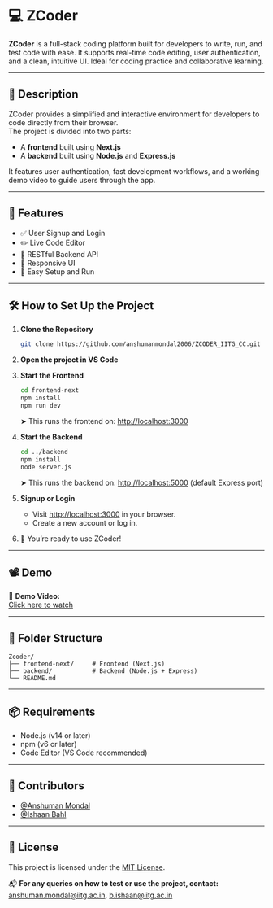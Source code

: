 # 💻 ZCoder

**ZCoder** is a full-stack coding platform built for developers to write, run, and test code with ease. It supports real-time code editing, user authentication, and a clean, intuitive UI. Ideal for coding practice and collaborative learning.

---

## 🧠 Description

ZCoder provides a simplified and interactive environment for developers to code directly from their browser.  
The project is divided into two parts:
- A **frontend** built using **Next.js**
- A **backend** built using **Node.js** and **Express.js**

It features user authentication, fast development workflows, and a working demo video to guide users through the app.

---

## 🚀 Features

- ✅ User Signup and Login
- ✏️ Live Code Editor
- 🔧 RESTful Backend API
- 📱 Responsive UI
- 🚀 Easy Setup and Run

---

## 🛠️ How to Set Up the Project

1. **Clone the Repository**
   ```bash
   git clone https://github.com/anshumanmondal2006/ZCODER_IITG_CC.git
   ```

2. **Open the project in VS Code**

3. **Start the Frontend**
   ```bash
   cd frontend-next
   npm install
   npm run dev
   ```
   ➤ This runs the frontend on: [http://localhost:3000](http://localhost:3000)

4. **Start the Backend**
   ```bash
   cd ../backend
   npm install
   node server.js
   ```
   ➤ This runs the backend on: [http://localhost:5000](http://localhost:5000) (default Express port)

5. **Signup or Login**
   - Visit [http://localhost:3000](http://localhost:3000) in your browser.
   - Create a new account or log in.

6. 🎉 You’re ready to use ZCoder!

---

## 📽️ Demo

🎥 **Demo Video:**  
[Click here to watch](https://github.com/TheAdich/Zcoder/assets/128921226/7c473ef5-e9ab-4255-8be2-9f5911e74d01)

---

## 📁 Folder Structure

```
Zcoder/
├── frontend-next/     # Frontend (Next.js)
├── backend/           # Backend (Node.js + Express)
└── README.md
```

---

## 📦 Requirements

- Node.js (v14 or later)
- npm (v6 or later)
- Code Editor (VS Code recommended)

---

## 🙋 Contributors

- [@Anshuman Mondal](https://github.com/anshumanmondal2006)
- [@Ishaan Bahl](https://github.com/ishaaniitg)

---

## 📝 License

This project is licensed under the [MIT License](https://opensource.org/licenses/MIT).

📬 **For any queries on how to test or use the project, contact:**  
[anshuman.mondal@iitg.ac.in](mailto:anshuman.mondal@iitg.ac.in), [b.ishaan@iitg.ac.in](mailto:b.ishaan@iitg.ac.in)